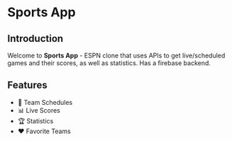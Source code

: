 # Sports App

## Introduction
Welcome to **Sports App** - ESPN clone that uses APIs to get live/scheduled games and their scores, as well as statistics.
Has a firebase backend.

## Features
- 📆 Team Schedules
- 📊 Live Scores
- 🏆 Statistics
- ❤️ Favorite Teams 
